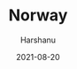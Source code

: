 ---
author: "Harshanu"
title: "Norway"
date: 2021-08-20
description: "Norway"
tags: ["Oslo", "Norway", "tromso", "winter", "northernlights", "nordic", "swimming", "sauna"]
thumbnail: https://photos.harshanu.space/api/v1/t/dfd4f6a679dd6b5aad0d190153dd9e4ba1f07383/eb67a984/fit_2048
---